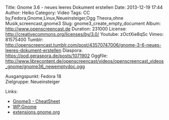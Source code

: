 Title: Gnome 3.6 - neues leeres Dokument erstellen
Date: 2013-12-19 17:44
Author: Heiko
Category: Video
Tags: CC by,Fedora,Gnome,Linux,Neueinsteiger,Ogg Theora,ohne Musik,screencast,gnome3
Slug: gnome3_create_empty_document
Album: http://www.openscreencast.de
Duration: 231000
License: http://creativecommons.org/licenses/by/3.0/
Youtube: zOctXie8qSc
Vimeo: 81575400
Tumblr: http://openscreencast.tumblr.com/post/43570747006/gnome-3-6-neues-leeres-dokument-erstellen
Diaspora: https://pod.geraspora.de/posts/1071902
Oggfile: http://www.librecontent.de/openscreencast/videos/openscreencast_videos_gnome/gnome36_newemptydoc.ogg

Ausgangspunkt: Fedora 18  
Zielgruppe: Neueinsteiger  

Links:

  * [Gnome3 - CheatSheet](http://live.gnome.org/GnomeShell/CheatSheet "Link zu gnome.org" )
  * [WP:Gnome](http://de.wikipedia.org/wiki/Gnome "Link zu Wikipedia Gnome" )
  * [extensions.gnome.org](http://extensions.gnome.org "Link zu extensions von gnome3" )

